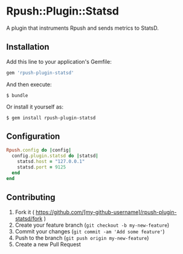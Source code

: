# Rpush::Plugin::Statsd

A plugin that instruments Rpush and sends metrics to StatsD.

## Installation

Add this line to your application's Gemfile:

```ruby
gem 'rpush-plugin-statsd'
```

And then execute:

    $ bundle

Or install it yourself as:

    $ gem install rpush-plugin-statsd

## Configuration

```ruby
Rpush.config do |config|
  config.plugin.statsd do |statsd|
    statsd.host = "127.0.0.1"
    statsd.port = 9125
  end
end
```

## Contributing

1. Fork it ( https://github.com/[my-github-username]/rpush-plugin-statsd/fork )
2. Create your feature branch (`git checkout -b my-new-feature`)
3. Commit your changes (`git commit -am 'Add some feature'`)
4. Push to the branch (`git push origin my-new-feature`)
5. Create a new Pull Request
